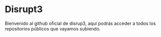 # Disrupt3

Bienvenido al github oficial de disrup3, aquí podrás acceder a todos los repositorios públicos que vayamos subiendo.
